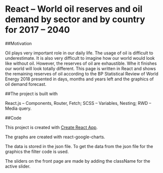 # React &ndash; World oil reserves and oil demand by sector and by country for 2017 &ndash; 2040

##Motivation

Oil plays very important role in our daily life. The usage of oil is difficult to underestimate. It is also very difficult to imagine how our world would look like without oil. However, the reserves of oil are exhaustible. Whe it finishes our world will look totally different. This page is written in React and shows the remaining reserves of oil according to the BP Statistical Review of World Energy 2018 presented in days, months and years left and the graphics of oil demand forecast.

##The project is built with

React.js &ndash; Components, Router, Fetch;
SCSS &ndash; Variables, Nesting;
RWD &ndash; Media query.

##Code

This project is created with [Create React App](https://github.com/facebook/create-react-app).

The graphs are created with react-google-charts.

The data is stored in the json file.
To get the data from the json file for the graphics the filter code is used.

The sliders on the front page are made by adding the className for the active slider.

